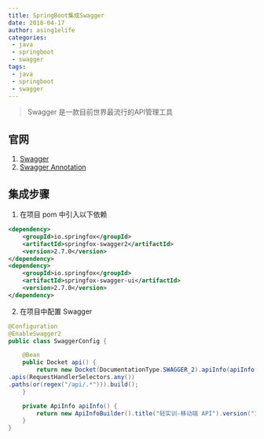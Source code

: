 ```yaml
---
title: SpringBoot集成Swagger
date: 2018-04-17
author: asing1elife
categories:
 - java
 - springboot
 - swagger
tags: 
 - java
 - springboot
 - swagger
---
```

> Swagger 是一款目前世界最流行的API管理工具  

## 官网
1. [Swagger](https://swagger.io)
2. [Swagger Annotation](https://www.jianshu.com/p/b0b19368e4a8)

## 集成步骤
1. 在项目 pom 中引入以下依赖

```xml
<dependency>
    <groupId>io.springfox</groupId>
    <artifactId>springfox-swagger2</artifactId>
    <version>2.7.0</version>
</dependency>
<dependency>
    <groupId>io.springfox</groupId>
    <artifactId>springfox-swagger-ui</artifactId>
    <version>2.7.0</version>
</dependency>
```

2. 在项目中配置 Swagger

```java
@Configuration
@EnableSwagger2
public class SwaggerConfig {

    @Bean
    public Docket api() {
        return new Docket(DocumentationType.SWAGGER_2).apiInfo(apiInfo()).select()
.apis(RequestHandlerSelectors.any())
.paths(or(regex("/api/.*"))).build();
    }

    private ApiInfo apiInfo() {
        return new ApiInfoBuilder().title("轻实训-移动端 API").version("1.0").build();
    }
}
```